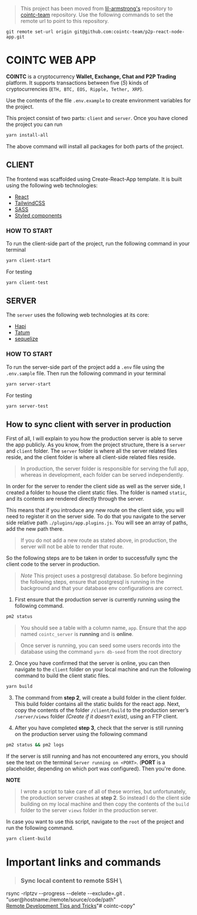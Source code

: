 > This project has been moved from [lil-armstrong's](https://github.com/lil-armstrong/p2p-react-node-app) repository to [cointc-team](https://github.com/cointc-team/p2p-react-node-app) repository. Use the following commands to set the remote url to point to this repository.

```git
git remote set-url origin git@github.com:cointc-team/p2p-react-node-app.git
```

# **COINTC WEB APP**
**COINTC** is a cryptocurrency **Wallet, Exchange, Chat and P2P Trading** platform. It supports transactions between five (_5_) kinds of cryptocurrencies (`ETH, BTC, EOS, Ripple, Tether, XRP`).

Use the contents of the file `.env.example` to create environment variables for the project.

This project consist of two parts: `client` and `server`. Once you have cloned the project you can run 

```bash
yarn install-all
```
The above command will install all packages for both parts of the project.

## CLIENT
The frontend was scaffolded using Create-React-App template. It is built using the following web technologies:
+ [React](https://reactjs.org)
+ [TailwindCSS](https://tailwindcss.com)
+ [SASS](https://sass-lang.com)
+ [Styled components](https://styled-components.com/docs)

### HOW TO START
To run the client-side part of the project, run the following command in your terminal

```bash
yarn client-start
```
For testing

```bash
yarn client-test
```

## SERVER
The `server` uses the following web technologies at its core:
+ [Hapi](https://hapi.dev)
+ [Tatum](https://tatum.io)
+ [sequelize](https://sequelize.org)

### HOW TO START
To run the server-side part of the project add a `.env` file using the `.env.sample` file. Then run the following command in your terminal

```bash
yarn server-start
```
For testing

```bash
yarn server-test
```

## How to sync client with server in production

First of all, I will explain to you how the production server is able to serve the app publicly. As you know, from the project structure, there is a `server` and `client` folder. The `server` folder is where all the server related files reside, and the client folder is where all client-side related files reside. 

> In production, the server folder is responsible for serving the full app, whereas in development, each folder can be served independently.

In order for the server to render the client side as well as the server side, I created a folder to house the client static files. The folder is named `static`, and its contents are rendered directly through the server. 


This means that if you introduce any new route on the client side, you will need to register it on the server side. To do that you navigate to the server side relative path `./plugins/app.plugins.js`. You will see an array of paths, add the new path there.

> If you do not add a new route as stated above, in production, the server will not be able to render that route.

So the following steps are to be taken in order to successfully sync the client code to the server in production. 

> *Note* This project uses a postgresql database. So before beginning the following steps, ensure that postgresql is running in the background and that your database env configurations are correct.

1) First ensure that the production server is currently running using the following command.

  ```bash
  pm2 status
  ```

> You should see a table with a column name, `app`. Ensure that the app named `cointc_server` is **running** and is **online**.

> Once server is running, you can seed some users records into the database using the command `yarn db-seed` from the root directory
2) Once you have confirmed that the server is online, you can then navigate to the `client` folder  on your local machine and run the following command to build the client static files.

  ```bash
  yarn build
  ```

3) The command from **step 2**, will create a build folder in the client folder. This build folder contains all the static builds for the react app.
Next, copy the contents of the folder `/client/build` to the production server’s `/server/views` folder *(Create if it doesn’t exist)*, using an FTP client.

4) After you have completed **step 3**,  check that the server is still running on the production server using the following command
  
  ```bash
  pm2 status && pm2 logs
  ```

  If the server is still running and has not encountered any errors, you should see the text on the terminal `Server running on <PORT>`. (__PORT__ is a placeholder, depending on which port was configured). Then you're done.

**NOTE**

> I wrote a script to take care of all of these worries, but unfortunately, the production server crashes at **step 2**. So instead I do the client side building on my local machine and then copy the contents of the `build` folder to the server `views` folder in the production server. 
> 
In case you want to use this script, navigate to the `root` of the project and run the following command.

```bash
yarn client-build
```

# Important links and commands
> ### Sync local content to remote SSH \
rsync -rlptzv --progress --delete --exclude=.git . "user@hostname:/remote/source/code/path" \
[Remote Development Tips and Tricks](https://code.visualstudio.com/docs/remote/troubleshooting#_installing-a-supported-ssh-server)"# cointc-copy" 
